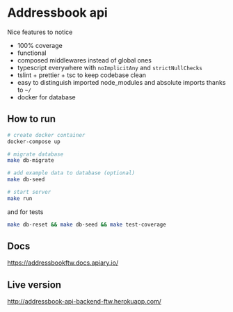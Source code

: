 # Addressbook api

Nice features to notice
- 100% coverage
- functional
- composed middlewares instead of global ones 
- typescript everywhere with `noImplicitAny` and `strictNullChecks`
- tslint + prettier + tsc to keep codebase clean
- easy to distinguish imported node_modules and absolute imports thanks to `~/`
- docker for database

## How to run

```bash
# create docker container 
docker-compose up

# migrate database
make db-migrate

# add example data to database (optional)
make db-seed

# start server
make run
```

and for tests

```bash
make db-reset && make db-seed && make test-coverage
```

## Docs

https://addressbookftw.docs.apiary.io/

## Live version

http://addressbook-api-backend-ftw.herokuapp.com/
